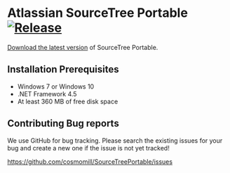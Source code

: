 # Atlassian SourceTree Portable [![Release](https://img.shields.io/badge/release-v2.0.19.1.0-blue.svg)](https://github.com/cosmomill/SourceTreePortable/releases/latest)

[Download the latest version](https://github.com/cosmomill/SourceTreePortable/releases/latest) of SourceTree Portable.

## Installation Prerequisites

- Windows 7 or Windows 10
- .NET Framework 4.5
- At least 360 MB of free disk space

## Contributing Bug reports

We use GitHub for bug tracking. Please search the existing issues for your bug and create a new one if the issue is not yet tracked!

https://github.com/cosmomill/SourceTreePortable/issues
